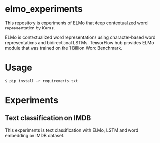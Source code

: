 # elmo_experiments
This repository is experiments of ELMo that deep contextualized word representation by Keras.

ELMo is contextualized word representations using character-based word representations and bidirectional LSTMs.
TensorFlow hub provides ELMo module that was trained on the 1 Billion Word Benchmark.

# Usage
```
$ pip install -r requirements.txt
```

# Experiments
## Text classification on IMDB
This experiments is text classification with ELMo, LSTM and word embedding on IMDB dataset.


